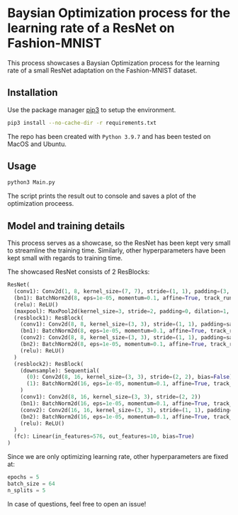 # Baysian Optimization process for the learning rate of a ResNet on Fashion-MNIST

This process showcases a Baysian Optimization process for the learning rate of a small ResNet adaptation on the Fashion-MNIST dataset.

## Installation

Use the package manager [pip3](https://pip.pypa.io/en/stable/) to setup the environment.

```bash
pip3 install --no-cache-dir -r requirements.txt
```

The repo has been created with `Python 3.9.7` and has been tested on MacOS and Ubuntu.

## Usage

```bash
python3 Main.py
```

The script prints the result out to console and saves a plot of the optimization proceess.

## Model and training details

This process serves as a showcase, so the ResNet has been kept very small to streamline the training time. Similarly, other hyperparameters have been kept small with regards to training time.

The showcased ResNet consists of 2 ResBlocks:

```python
ResNet(
  (conv1): Conv2d(1, 8, kernel_size=(7, 7), stride=(1, 1), padding=(3, 3))
  (bn1): BatchNorm2d(8, eps=1e-05, momentum=0.1, affine=True, track_running_stats=True)
  (relu): ReLU()
  (maxpool): MaxPool2d(kernel_size=3, stride=2, padding=0, dilation=1, ceil_mode=False)
  (resblock1): ResBlock(
    (conv1): Conv2d(8, 8, kernel_size=(3, 3), stride=(1, 1), padding=same)
    (bn1): BatchNorm2d(8, eps=1e-05, momentum=0.1, affine=True, track_running_stats=True)
    (conv2): Conv2d(8, 8, kernel_size=(3, 3), stride=(1, 1), padding=same)
    (bn2): BatchNorm2d(8, eps=1e-05, momentum=0.1, affine=True, track_running_stats=True)
    (relu): ReLU()
  )
  (resblock2): ResBlock(
    (downsample): Sequential(
      (0): Conv2d(8, 16, kernel_size=(3, 3), stride=(2, 2), bias=False)
      (1): BatchNorm2d(16, eps=1e-05, momentum=0.1, affine=True, track_running_stats=True)
    )
    (conv1): Conv2d(8, 16, kernel_size=(3, 3), stride=(2, 2))
    (bn1): BatchNorm2d(16, eps=1e-05, momentum=0.1, affine=True, track_running_stats=True)
    (conv2): Conv2d(16, 16, kernel_size=(3, 3), stride=(1, 1), padding=same)
    (bn2): BatchNorm2d(16, eps=1e-05, momentum=0.1, affine=True, track_running_stats=True)
    (relu): ReLU()
  )
  (fc): Linear(in_features=576, out_features=10, bias=True)
)
```


Since we are only optimizing learning rate, other hyperparameters are fixed at:
```python
epochs = 5
batch_size = 64
n_splits = 5
```

In case of questions, feel free to open an issue!
